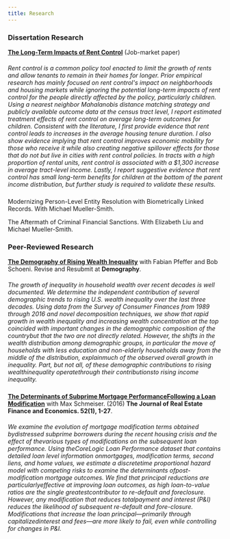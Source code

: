 ```yaml
---
title: Research
---
```


### Dissertation Research

[**The Long-Term Impacts of Rent Control**]("/assets/pdf/gross_matthew_jmp.pdf") (Job-market paper)
  
##### <span style="font-weight:normal"> Rent control is a common policy tool enacted to limit the growth of rents and allow tenants to remain in their homes for longer. Prior empirical research has mainly focused on rent control's impact on neighborhoods and housing markets while ignoring the potential long-term impacts of rent control for the people directly affected by the policy, particularly children. Using a nearest neighbor Mahalanobis distance matching strategy and publicly available outcome data at the census tract level, I report estimated treatment effects of rent control on average long-term outcomes for children. Consistent with the literature, I first provide evidence that rent control leads to increases in the average housing tenure duration. I also show evidence implying that rent control improves economic mobility for those who receive it while also creating negative spillover effects for those that do not but live in cities with rent control policies. In tracts with a high proportion of rental units, rent control is associated with a $1,300 increase in average tract-level income. Lastly, I report suggestive evidence that rent control has small long-term benefits for children at the bottom of the parent income distribution, but further study is required to validate these results.  </span>



Modernizing Person-Level Entity Resolution with Biometrically Linked Records. With Michael Mueller-Smith.

The Aftermath of Criminal Financial Sanctions. With Elizabeth Liu and Michael Mueller-Smith.

### Peer-Reviewed Research


[**The Demography of Rising Wealth Inequality**](http://theinequalitylab.com/wp-content/uploads/PfefferGrossSchoeni_DP-2019-1.pdf) with Fabian Pfeffer and Bob Schoeni. Revise and Resubmit at **Demography**. 


##### <span style="font-weight:normal"> The growth of inequality  in household wealth  over  recent  decades  is  well documented. We determine the independent contribution of several demographic trends  to rising U.S. wealth  inequality  over  the  last  three  decades.  Using  data from  the  Survey  of  Consumer  Finances  from  1989  through  2016  and  novel decomposition techniques,  we  show  that rapid  growth  in  wealth  inequality  and increasing wealth concentration at the top coincided with important changes in the  demographic  composition  of the  countrybut  that  the  two  are  not  directly related.  However,  the shifts  in  the  wealth  distribution  among demographic groups, in particular the move of households with less education and non-elderly households  away  from  the  middle  of  the  distribution, explainmuch  of  the observed overall growth  in  inequality. Part,  but  not  all,  of  these  demographic contributions  to  rising  wealthinequality  operatethrough  their  contributionsto rising income inequality. </span>

[**The Determinants of Subprime Mortgage PerformanceFollowing a Loan Modification**](https://www.urban.org/sites/default/files/2015/08/10/schmeiser_and_gross_jrefe_2016.pdf) with Max Schmeiser. (2016)  **The Journal of Real Estate Finance and Economics. 52(1), 1-27**. 

##### <span style="font-weight:normal"> We examine the evolution of mortgage modification terms obtained bydistressed subprime borrowers during the recent housing crisis and the effect of thevarious types of modifications on the subsequent loan performance. Using theCoreLogic Loan Performance dataset that contains detailed loan level information onmortgages, modification terms, second liens, and home values, we estimate a discretetime proportional hazard model with competing risks to examine the determinants ofpost-modification mortgage outcomes. We find that principal reductions are particularlyeffective at improving loan outcomes, as high loan-to-value ratios are the single greatestcontributor to re-default and foreclosure. However, any modification that reduces totalpayment and interest (P&I) reduces the likelihood of subsequent re-default and fore-closure. Modifications that increase the loan principal—primarily through capitalizedinterest and fees—are more likely to fail, even while controlling for changes in P&I. </span>


